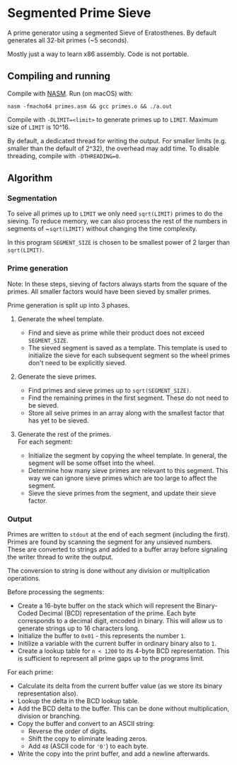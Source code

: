 # Segmented Prime Sieve

A prime generator using a segmented Sieve of Eratosthenes.
By default generates all 32-bit primes (~5 seconds).

Mostly just a way to learn x86 assembly. Code is not portable.

## Compiling and running

Compile with [NASM](https://www.nasm.us/).
Run (on macOS) with:

```shell
nasm -fmacho64 primes.asm && gcc primes.o && ./a.out
```

Compile with `-DLIMIT=<limit>` to generate primes up to `LIMIT`. Maximum size of `LIMIT` is 10^16.

By default, a dedicated thread for writing the output. For smaller limits
(e.g. smaller than the default of 2^32), the overhead may add time.
To disable threading, compile with `-DTHREADING=0`.

## Algorithm

### Segmentation

To seive all primes up to `LIMIT` we only need `sqrt(LIMIT)` primes to do the sieving. To reduce memory, we can also process the rest of the numbers in segments of ~`sqrt(LIMIT)` without changing the time complexity.

In this program `SEGMENT_SIZE` is chosen to be smallest power of 2 larger than `sqrt(LIMIT)`.

### Prime generation

Note: In these steps, sieving of factors always starts from the square of the primes. All smaller factors would have been sieved by smaller primes.

Prime generation is split up into 3 phases.

1. Generate the wheel template.

    * Find and sieve as prime while their product does not exceed `SEGMENT_SIZE`.
    * The sieved segment is saved as a template.
      This template is used to initialize the sieve for each subsequent segment so the wheel primes don't need to be explicitly sieved.

2. Generate the sieve primes.

    * Find primes and sieve primes up to `sqrt(SEGMENT_SIZE)`.
    * Find the remaining primes in the first segment. These do not need to be sieved.
    * Store all seive primes in an array along with the smallest factor that has yet to be sieved.

3. Generate the rest of the primes. \
   For each segment:

   * Initialize the segment by copying the wheel template. In general, the segment will be some offset into the wheel.
   * Determine how many sieve primes are relevant to this segment. This way we can ignore sieve primes which are too large to affect the segment.
   * Sieve the sieve primes from the segment, and update their sieve factor.

### Output

Primes are written to `stdout` at the end of each segment (including the first). Primes are found by scanning the segment for any unsieved numbers. These are converted to strings and added to a buffer array before signaling the writer thread to write the output.

The conversion to string is done without any division or multiplication operations.

Before processing the segments:

* Create a 16-byte buffer on the stack which will represent the Binary-Coded Decimal (BCD) representation of the prime. Each byte corresponds to a decimal digit, encoded in binary. This will allow us to generate strings up to 16 characters long.
* Initialize the buffer to `0x01` - this represents the number `1`.
* Initilize a variable with the current buffer in ordinary binary also to `1`.
* Create a lookup table for `n < 1200` to its 4-byte BCD representation. This is sufficient to represent all prime gaps up to the programs limit.

For each prime:

* Calculate its delta from the current buffer value (as we store its binary representation also).
* Lookup the delta in the BCD lookup table.
* Add the BCD delta to the buffer. This can be done without multiplication, division or branching.
* Copy the buffer and convert to an ASCII string:
  * Reverse the order of digits.
  * Shift the copy to eliminate leading zeros.
  * Add `48` (ASCII code for `'0'`) to each byte.
* Write the copy into the print buffer, and add a newline afterwards.
